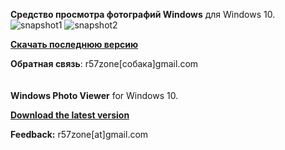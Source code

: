 **Средство просмотра фотографий Windows** для Windows 10.<br>
![snapshot1](https://cloud.githubusercontent.com/assets/9499881/8953985/94fdc592-35f3-11e5-9e8c-c8b22be8d146.jpg)
![snapshot2](https://cloud.githubusercontent.com/assets/9499881/8953993/a1afb6b0-35f3-11e5-836e-571065d5cd02.jpg)


**[Скачать последнюю версию](https://github.com/r57zone/Standart-viewer-Windows-10/releases)**

**Обратная связь**: r57zone[собака]gmail.com
<br><br><br>
**Windows Photo Viewer** for Windows 10.

**[Download the latest version](https://github.com/r57zone/Standart-viewer-Windows-10/releases/)**

**Feedback:** r57zone[at]gmail.com